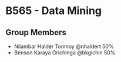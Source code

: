 # B565 - Data Mining

## Group Members
- Nilambar Halder Tonmoy @nhaldert 50%
- Benson Karaya Grichinga @bkgichin 50%